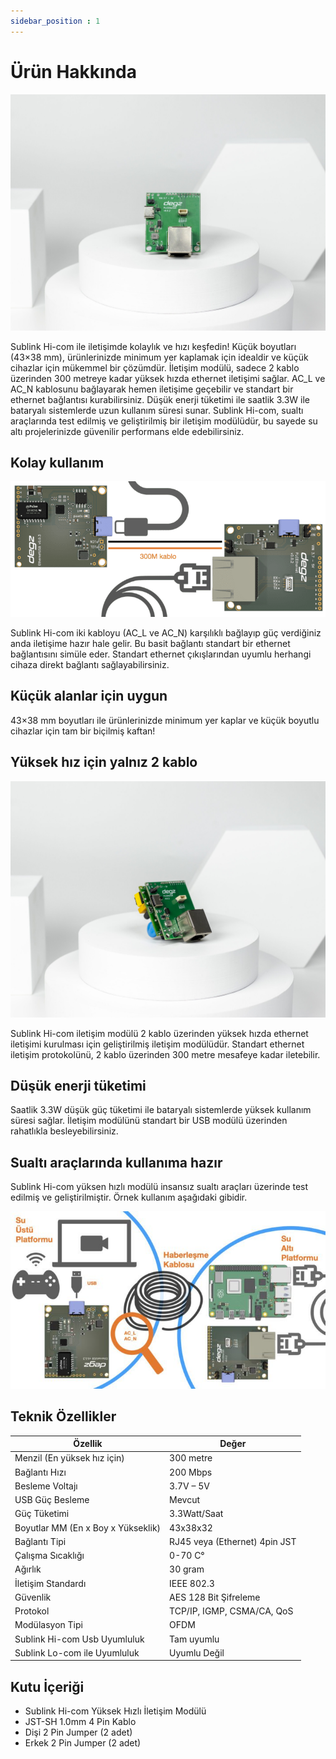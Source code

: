 ```yaml
---
sidebar_position : 1
---
```


# Ürün Hakkında

![Sublink Hi-com iletişim modülü](./image/IMG_5853-scaled.jpg)

Sublink Hi-com ile iletişimde kolaylık ve hızı keşfedin! Küçük boyutları (43×38 mm), ürünlerinizde minimum yer kaplamak için idealdir ve küçük cihazlar için mükemmel bir çözümdür. İletişim modülü, sadece 2 kablo üzerinden 300 metreye kadar yüksek hızda ethernet iletişimi sağlar. AC_L ve AC_N kablosunu bağlayarak hemen iletişime geçebilir ve standart bir ethernet bağlantısı kurabilirsiniz. Düşük enerji tüketimi ile saatlik 3.3W ile bataryalı sistemlerde uzun kullanım süresi sunar. Sublink Hi-com, sualtı araçlarında test edilmiş ve geliştirilmiş bir iletişim modülüdür, bu sayede su altı projelerinizde güvenilir performans elde edebilirsiniz.

## Kolay kullanım

![Sublink Hi-com iletişim modülü](./image/PLCcommUSB.001-768x330.png)

Sublink Hi-com iki kabloyu (AC_L ve AC_N) karşılıklı bağlayıp güç verdiğiniz anda iletişime hazır hale gelir. Bu basit bağlantı standart bir ethernet bağlantısını simüle eder. Standart ethernet çıkışlarından uyumlu herhangi cihaza direkt bağlantı sağlayabilirsiniz.

## Küçük alanlar için uygun

43×38 mm boyutları ile ürünlerinizde minimum yer kaplar ve küçük boyutlu cihazlar için tam bir biçilmiş kaftan!

## Yüksek hız için yalnız 2 kablo

![Sublink Hi-com iletişim modülü](./image/IMG_5854-scaled.jpg)

Sublink Hi-com iletişim modülü 2 kablo üzerinden yüksek hızda ethernet iletişimi kurulması için geliştirilmiş iletişim modülüdür. Standart ethernet iletişim protokolünü, 2 kablo üzerinden 300 metre mesafeye kadar iletebilir.

## Düşük enerji tüketimi

Saatlik 3.3W düşük güç tüketimi ile bataryalı sistemlerde yüksek kullanım süresi sağlar. İletişim modülünü standart bir USB modülü üzerinden rahatlıkla besleyebilirsiniz.

## Sualtı araçlarında kullanıma hazır

Sublink Hi-com yüksen hızlı modülü insansız sualtı araçları üzerinde test edilmiş ve geliştirilmiştir. Örnek kullanım aşağıdaki gibidir.

![Sublink Hi-com iletişim modülü](./image/EthernetUSB.001-711x400.jpeg)

## Teknik Özellikler

| Özellik                            | Değer                         |
|------------------------------------|-------------------------------|
| Menzil (En yüksek hız için)        | 300 metre                     |
| Bağlantı Hızı                      | 200 Mbps                      |
| Besleme Voltajı                    | 3.7V – 5V                     |
| USB Güç Besleme                    | Mevcut                        |
| Güç Tüketimi                       | 3.3Watt/Saat                  |
| Boyutlar MM (En x Boy x Yükseklik) | 43x38x32                      |
| Bağlantı Tipi                      | RJ45 veya (Ethernet) 4pin JST |
| Çalışma Sıcaklığı                  | 0-70 C°                       |
| Ağırlık                            | 30 gram                       |
| İletişim Standardı                 | IEEE 802.3                    |
| Güvenlik                           | AES 128 Bit Şifreleme         |
| Protokol                           | TCP/IP, IGMP, CSMA/CA, QoS    |
| Modülasyon Tipi                    | OFDM                          |
| Sublink Hi-com Usb Uyumluluk       | Tam uyumlu                    |
| Sublink Lo-com ile Uyumluluk       | Uyumlu Değil                  |

## Kutu İçeriği

- Sublink Hi-com Yüksek Hızlı İletişim Modülü
- JST-SH 1.0mm 4 Pin Kablo
- Dişi 2 Pin Jumper (2 adet)
- Erkek 2 Pin Jumper (2 adet)
